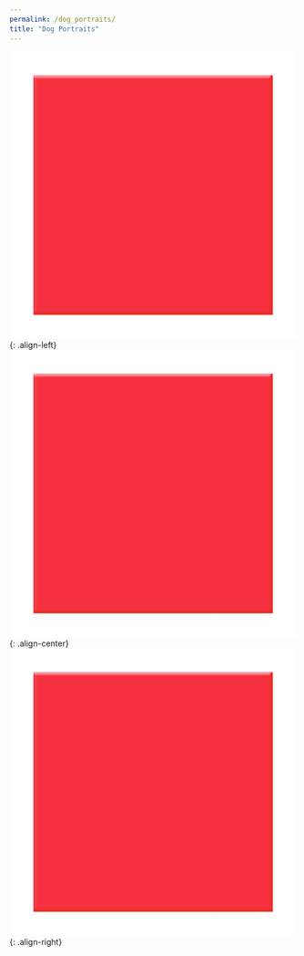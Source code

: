 ```yaml
---
permalink: /dog_portraits/
title: "Dog Portraits"
---
```


![image-left](/assets/images/red-square-png-7.png){: .align-left} ![image-center](/assets/images/red-square-png-7.png){: .align-center} ![image-right](/assets/images/red-square-png-7.png){: .align-right}
